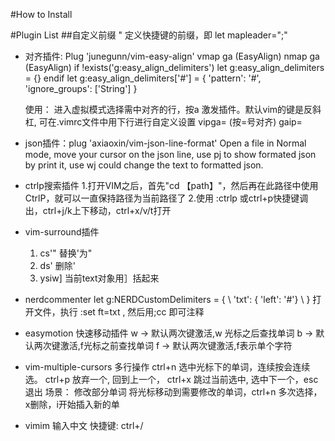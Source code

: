 #How to Install

#Plugin List
##自定义前缀
    " 定义快捷键的前缀，即<Leader>
    let mapleader=";"

- 对齐插件: Plug 'junegunn/vim-easy-align'
    vmap ga <Plug>(EasyAlign)
    nmap ga <Plug>(EasyAlign)
    if !exists('g:easy_align_delimiters')
        let g:easy_align_delimiters = {}
    endif
    let g:easy_align_delimiters['#'] = { 'pattern': '#', 'ignore_groups': ['String'] }

    使用： 进入虚拟模式选择需中对齐的行，按<leader>a 激发插件。默认vim的<leader>键是反斜杠, 可在.vimrc文件中用下行进行自定义设置
     vipga=  (按=号对齐)
     gaip=

- json插件：plug 'axiaoxin/vim-json-line-format'
  Open a file in Normal mode, move your cursor on the json line, use <leader>pj to show formated json by print it, use <leader>wj could change the text to formatted json.

- ctrlp搜索插件
  1.打开VIM之后，首先"cd 【path】"，然后再在此路径中使用CtrlP，就可以一直保持路径为当前路径了
  2.使用 :ctrlp 或ctrl+p快捷键调出，ctrl+j/k上下移动，ctrl+x/v/t打开
- vim-surround插件
  1. cs'"   替换'为"
  2. ds'    删除'
  3. ysiw]  当前text对象用］括起来
  
- nerdcommenter
  let g:NERDCustomDelimiters = {
    \ 'txt': { 'left': '#'}
    \ }
  打开文件，执行  :set ft=txt , 然后用;cc 即可注释

- easymotion 快速移动插件
      <leader><leader>w   -> 默认两次<leader>键激活,w 光标之后查找单词
      <leader><leader>b   -> 默认两次<leader>键激活,f光标之前查找单词
      <leader><leader>f   -> 默认两次<leader>键激活,f表示单个字符
- vim-multiple-cursors 多行操作
     ctrl+n  选中光标下的单词，连续按会连续选。
     ctrl+p 放弃一个, 回到上一个，
     ctrl+x 跳过当前选中, 选中下一个，esc退出
     场景： 修改部分单词
         将光标移动到需要修改的单词，ctrl+n 多次选择， x删除，i开始插入新的单
- vimim 输入中文
  快捷键: ctrl+/

